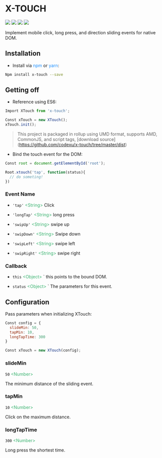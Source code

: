 # X-TOUCH
![](https://img.shields.io/npm/v/x-touch.svg)
![](https://img.shields.io/github/size/codexu/x-touch/dist/x-touch.min.js.svg)
![](https://img.shields.io/npm/dm/x-touch.svg)
![](https://img.shields.io/github/license/codexu/x-touch.svg)

Implement mobile click, long press, and direction sliding events for native DOM.

## Installation

- Install via <font color=DodgerBlue>npm</font> or <font color=DodgerBlue>yarn</font>:

```sh
Npm install x-touch --save
```

## Getting off

- Reference using ES6:

``` javascript
Import XTouch from 'x-touch';

Const xTouch = new XTouch();
xTouch.init();
```

> This project is packaged in rollup using UMD format, supports AMD, CommonJS, and script tags, [download source] (https://github.com/codexu/x-touch/tree/master/dist)

- Bind the touch event for the DOM:

``` javascript
Const root = document.getElementById('root');

Root.xtouch('tap', function(status){
  // do someting!
})

```
### Event Name

- `'tap'` <font color=MediumSeaGreen>&lt;String&gt;</font> Click

- `'longTap'` <font color=MediumSeaGreen>&lt;String&gt;</font> long press

- `'swipUp'` <font color=MediumSeaGreen>&lt;String&gt;</font> swipe up

- `'swipDown'` <font color=MediumSeaGreen>&lt;String&gt;</font> Swipe down

- `'swipLeft'` <font color=MediumSeaGreen>&lt;String&gt;</font> swipe left

- `'swipRight'` <font color=MediumSeaGreen>&lt;String&gt;</font> swipe right

### Callback

- `this` <font color=MediumSeaGreen>&lt;Object&gt;</font> ` this points to the bound DOM.

- `status` <font color=MediumSeaGreen>&lt;Object&gt;</font> ` The parameters for this event.

## Configuration

Pass parameters when initializing XTouch:

``` javascript
Const config = {
  slideMin: 50,
  tapMin: 10,
  longTapTime: 300
}

Const xTouch = new XTouch(config);
```

### slideMin

`50` <font color=MediumSeaGreen>&lt;Number&gt;</font>

The minimum distance of the sliding event.

### tapMin

`10` <font color=MediumSeaGreen>&lt;Number&gt;</font>

Click on the maximum distance.

### longTapTime

`300` <font color=MediumSeaGreen>&lt;Number&gt;</font>

Long press the shortest time.